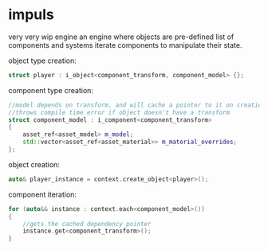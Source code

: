 # impuls
very very wip engine
an engine where objects are pre-defined list of components and systems iterate components to manipulate their state.

object type creation:
```cpp
struct player : i_object<component_transform, component_model> {};
```

component type creation:
```cpp
//model depends on transform, and will cache a pointer to it on creation,
//throws compile time error if object doesn't have a transform
struct component_model : i_component<component_transform>
{
	asset_ref<asset_model> m_model;
	std::vector<asset_ref<asset_material>> m_material_overrides;
};
```

object creation:
```cpp
auto& player_instance = context.create_object<player>();
```

component iteration:
```cpp
for (auto&& instance : context.each<component_model>())
{
	//gets the cached dependency pointer
	instance.get<component_transform>();
}
```
